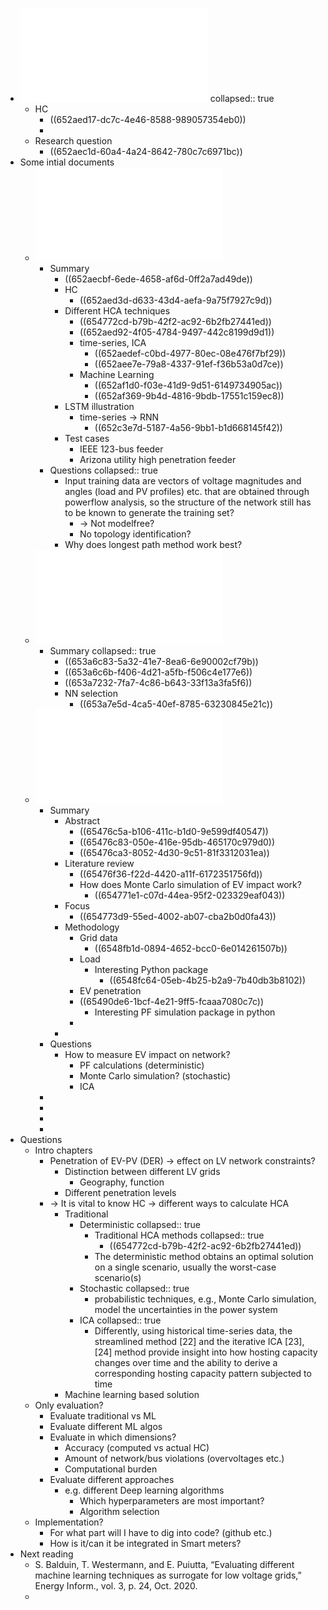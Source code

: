 - ![Thesis Proposal Master Energ1.pdf](../assets/Thesis_Proposal_Master_Energ1_1697311749137_0.pdf)
  collapsed:: true
	- HC
		- ((652aed17-dc7c-4e46-8588-989057354eb0))
		-
	- Research question
		- ((652aec1d-60a4-4a24-8642-780c7c6971bc))
- Some intial documents
	- ![Spatial-Temporal_Deep_Learning_for_Hosting_Capacity_Analysis_in_Distribution_Grids.pdf](../assets/Spatial-Temporal_Deep_Learning_for_Hosting_Capacity_Analysis_in_Distribution_Grids_1697311871893_0.pdf)
		- Summary
			- ((652aecbf-6ede-4658-af6d-0ff2a7ad49de))
			- HC
				- ((652aed3d-d633-43d4-aefa-9a75f7927c9d))
			- Different HCA techniques
				- ((654772cd-b79b-42f2-ac92-6b2fb27441ed))
				- ((652aed92-4f05-4784-9497-442c8199d9d1))
				- time-series, ICA
					- ((652aedef-c0bd-4977-80ec-08e476f7bf29))
					- ((652aee7e-79a8-4337-91ef-f36b53a0d7ce))
				- Machine Learning
					- ((652af1d0-f03e-41d9-9d51-6149734905ac))
					- ((652af369-9b4d-4816-9bdb-17551c159ec8))
			- LSTM illustration
				- time-series -> RNN
					- ((652c3e7d-5187-4a56-9bb1-b1d668145f42))
			- Test cases
				- IEEE 123-bus feeder
				- Arizona utility high penetration feeder
		- Questions
		  collapsed:: true
			- Input training data are vectors of voltage magnitudes and angles (load and PV profiles) etc. that are obtained through powerflow analysis, so the structure of the network still has to be known to generate the training set?
				- -> Not modelfree?
				- No topology identification?
			- Why does longest path method work best?
	- ![Electrical_Model-Free_Voltage_Calculations_Using_Neural_Networks_and_Smart_Meter_Data.pdf](../assets/Electrical_Model-Free_Voltage_Calculations_Using_Neural_Networks_and_Smart_Meter_Data_1697314312902_0.pdf)
		- Summary
		  collapsed:: true
			- ((653a6c83-5a32-41e7-8ea6-6e90002cf79b))
			- ((653a6c6b-f406-4d21-a5fb-f506c4e177e6))
			- ((653a7232-7fa7-4c86-b643-33f13a3fa5f6))
			- NN selection
				- ((653a7e5d-4ca5-40ef-8785-63230845e21c))
	- ![Data-Driven_Study_of_Low_Voltage_Distribution_Grid_Behaviour_With_Increasing_Electric_Vehicle_Penetration.pdf](../assets/Data-Driven_Study_of_Low_Voltage_Distribution_Grid_Behaviour_With_Increasing_Electric_Vehicle_Penetration_1699179106790_0.pdf)
		- Summary
			- Abstract
				- ((65476c5a-b106-411c-b1d0-9e599df40547))
				- ((65476c83-050e-416e-95db-465170c979d0))
				- ((65476ca3-8052-4d30-9c51-81f3312031ea))
			- Literature review
				- ((65476f36-f22d-4420-a11f-6172351756fd))
				- How does Monte Carlo simulation of EV impact work?
					- ((654771e1-c07d-44ea-95f2-023329eaf043))
			- Focus
				- ((654773d9-55ed-4002-ab07-cba2b0d0fa43))
			- Methodology
				- Grid data
					- ((6548fb1d-0894-4652-bcc0-6e014261507b))
				- Load
					- Interesting Python package
						- ((6548fc64-05eb-4b25-b2a9-7b40db3b8102))
				- EV penetration
				- ((65490de6-1bcf-4e21-9ff5-fcaaa7080c7c))
					- Interesting PF simulation package in python
				-
			-
		- Questions
			- How to measure EV impact on network?
				- PF calculations (deterministic)
				- Monte Carlo simulation? (stochastic)
				- ICA
		-
		-
		-
		-
- Questions
	- Intro chapters
		- Penetration of EV-PV (DER) -> effect on LV network constraints?
			- Distinction between different LV grids
				- Geography, function
			- Different penetration levels
		- -> It is vital to know HC -> different ways to calculate HCA
			- Traditional
				- Deterministic
				  collapsed:: true
					- Traditional HCA methods
					  collapsed:: true
						- ((654772cd-b79b-42f2-ac92-6b2fb27441ed))
					- The deterministic method obtains an optimal solution on a single scenario, usually the worst-case scenario(s)
				- Stochastic
				  collapsed:: true
					- probabilistic techniques, e.g., Monte Carlo simulation, model the uncertainties in the power system
				- ICA
				  collapsed:: true
					- Differently, using historical time-series data, the streamlined method [22] and the iterative ICA [23], [24] method provide insight into how hosting capacity changes over time and the ability to derive a corresponding hosting capacity pattern subjected to time
			- Machine learning based solution
	- Only evaluation?
		- Evaluate traditional vs ML
		- Evaluate different ML algos
		- Evaluate in which dimensions?
			- Accuracy (computed vs actual HC)
			- Amount of network/bus violations (overvoltages etc.)
			- Computational burden
		- Evaluate different approaches
			- e.g. different Deep learning algorithms
				- Which hyperparameters are most important?
				- Algorithm selection
	- Implementation?
		- For what part will I have to dig into code? (github etc.)
		- How is it/can it be integrated in Smart meters?
- Next reading
	- S. Balduin, T. Westermann, and E. Puiutta, “Evaluating different machine learning techniques as surrogate for low voltage grids,” Energy Inform., vol. 3, p. 24, Oct. 2020.
	-